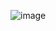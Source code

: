 ![image](https://user-images.githubusercontent.com/49182089/123376498-2f512080-d5a8-11eb-8048-e9dad3071f79.png)
